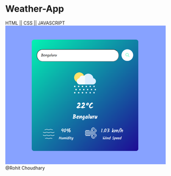 # Weather-App
HTML || CSS || JAVASCRIPT
![Image Alt](https://github.com/rohitsinghjakhar/Weather_App/blob/57d2f9fbf4c233e8adb6d56f318e6fca93eb7dab/Assests/BengaluruWeather.png)
@Rohit Choudhary
